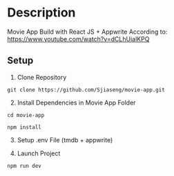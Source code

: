 # Description

Movie App Build with React JS + Appwrite According to: https://www.youtube.com/watch?v=dCLhUialKPQ

## Setup

1. Clone Repository
```
git clone https://github.com/Sjiaseng/movie-app.git
```

2. Install Dependencies in Movie App Folder
```
cd movie-app
```
```
npm install
```

3. Setup .env File (tmdb + appwrite)

4. Launch Project
```
npm run dev
```
